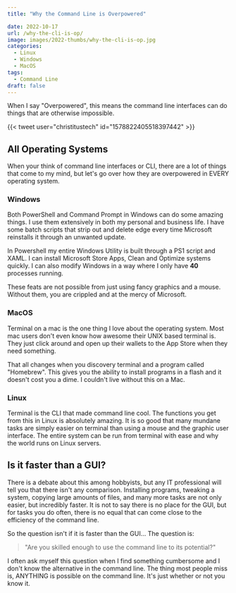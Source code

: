 ```yaml
---
title: "Why the Command Line is Overpowered"

date: 2022-10-17
url: /why-the-cli-is-op/
image: images/2022-thumbs/why-the-cli-is-op.jpg
categories:
  - Linux
  - Windows
  - MacOS
tags:
  - Command Line
draft: false
---
```

When I say "Overpowered", this means the command line interfaces can do things that are otherwise impossible.
<!--more-->

{{< tweet user="christitustech" id="1578822405518397442" >}}

## All Operating Systems

When your think of command line interfaces or CLI, there are a lot of things that come to my mind, but let's go over how they are overpowered in EVERY operating system. 

### Windows

Both PowerShell and Command Prompt in Windows can do some amazing things. I use them extensively in both my personal and business life. I have some batch scripts that strip out and delete edge every time Microsoft reinstalls it through an unwanted update. 

In Powershell my entire Windows Utility is built through a PS1 script and XAML. I can install Microsoft Store Apps, Clean and Optimize systems quickly. I can also modify Windows in a way where I only have **40** processes running. 

These feats are not possible from just using fancy graphics and a mouse. Without them, you are crippled and at the mercy of Microsoft. 

### MacOS

Terminal on a mac is the one thing I love about the operating system. Most mac users don't even know how awesome their UNIX based terminal is. They just click around and open up their wallets to the App Store when they need something. 

That all changes when you discovery terminal and a program called "Homebrew". This gives you the ability to install programs in a flash and it doesn't cost you a dime. I couldn't live without this on a Mac. 

### Linux

Terminal is the CLI that made command line cool. The functions you get from this in Linux is absolutely amazing. It is so good that many mundane tasks are simply easier on terminal than using a mouse and the graphic user interface. The entire system can be run from terminal with ease and why the world runs on Linux servers. 

## Is it faster than a GUI?

There is a debate about this among hobbyists, but any IT professional will tell you that there isn't any comparison. Installing programs, tweaking a system, copying large amounts of files, and many more tasks are not only easier, but incredibly faster. It is not to say there is no place for the GUI, but for tasks you do often, there is no equal that can come close to the efficiency of the command line.  

So the question isn't if it is faster than the GUI... The question is:

> "Are you skilled enough to use the command line to its potential?" 

I often ask myself this question when I find something cumbersome and I don't know the alternative in the command line. The thing most people miss is, ANYTHING is possible on the command line. It's just whether or not you know it. 


